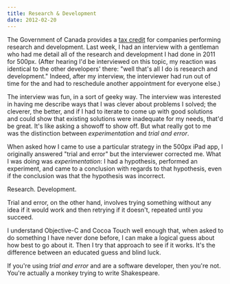 ```yaml
---
title: Research & Development
date: 2012-02-20
---
```


The Government of Canada provides a [tax credit](http://www.cra-arc.gc.ca/sred/) for companies performing research and development. Last week, I had an interview with a gentleman who had me detail all of the research and development I had done in 2011 for 500px. (After hearing I'd be interviewed on this topic, my reaction was identical to the other developers' there: "well that's all I do is research and development." Indeed, after my interview, the interviewer had run out of time for the and had to reschedule another appointment for everyone else.)

The interview was fun, in a sort of geeky way. The interview was interested in having me describe ways that I was clever about problems I solved; the cleverer, the better, and if I had to iterate to come up with good solutions and could show that existing solutions were inadequate for my needs, that'd be great. It's like asking a showoff to show off. But what really got to me was the distinction between _experimentation_&nbsp;and _trial and error_.

When asked how I came to use a particular strategy in the 500px iPad app, I originally answered "trial and error" but the interviewer corrected me. What I was doing was _experimentation_: I had a hypothesis, performed an experiment, and came to a conclusion with regards to that hypothesis, even if the conclusion was that the hypothesis was incorrect.

Research. Development.

Trial and error, on the other hand, involves trying something without any idea if it would work and then retrying if it doesn't, repeated until you succeed.

I understand Objective-C and Cocoa Touch well enough that, when asked to do something I have never done before, I can make a logical guess about how best to go about it. Then I try that approach to see if it works. It's the difference between an educated guess and blind luck.

If you're using _trial and error_&nbsp;and are a software developer, then you're not. You're actually a monkey trying to write Shakespeare.
